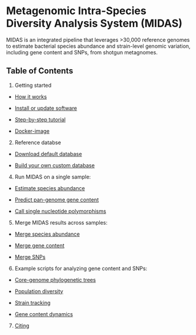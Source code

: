 # Metagenomic Intra-Species Diversity Analysis System (MIDAS)

MIDAS is an integrated pipeline that leverages >30,000 reference genomes to estimate bacterial species abundance and strain-level genomic variation, including gene content and SNPs, from shotgun metagnomes. 

## Table of Contents
1. Getting started
 * [How it works](docs/overview.md)  
 * [Install or update software](docs/install.md)  
 * [Step-by-step tutorial](docs/tutorial.md)  
 * [Docker-image](https://github.com/FredHutch/docker-midas)  
2. Reference databse 
 * [Download default database](docs/ref_db.md)  
 * [Build your own custom database](docs/build_db.md)
4. Run MIDAS on a single sample:
 * [Estimate species abundance](docs/species.md)
 * [Predict pan-genome gene content](docs/cnvs.md)
 * [Call single nucleotide polymorphisms](docs/snvs.md)
5. Merge MIDAS results across samples:
 * [Merge species abundance](docs/merge_species.md)  
 * [Merge gene content](docs/merge_cnvs.md)
 * [Merge SNPs](docs/merge_snvs.md)
6. Example scripts for analyzing gene content and SNPs:
 * [Core-genome phylogenetic trees](docs/snp_trees.md)
 * [Population diversity](docs/snp_diversity.md)
 * [Strain tracking](docs/strain_tracking.md)      
 * [Gene content dynamics](docs/compare_genes.md)
7. [Citing](docs/citing.md)
